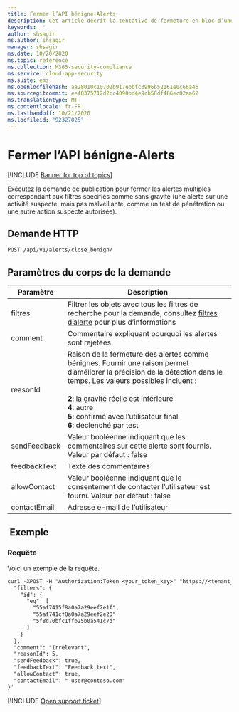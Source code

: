 ```yaml
---
title: Fermer l’API bénigne-Alerts
description: Cet article décrit la tentative de fermeture en bloc d’une alerte en tant que demande bénigne dans l’API des alertes de Cloud App Security.
keywords: ''
author: shsagir
ms.author: shsagir
manager: shsagir
ms.date: 10/20/2020
ms.topic: reference
ms.collection: M365-security-compliance
ms.service: cloud-app-security
ms.suite: ems
ms.openlocfilehash: aa28010c10702b917ebbfc3996b52161e0c66a46
ms.sourcegitcommit: ee40375712d2cc4090bd4e9cb58df486ec02aa62
ms.translationtype: MT
ms.contentlocale: fr-FR
ms.lasthandoff: 10/21/2020
ms.locfileid: "92327025"
---
```

# <a name="close-benign---alerts-api"></a>Fermer l’API bénigne-Alerts

[!INCLUDE [Banner for top of topics](includes/banner.md)]

Exécutez la demande de publication pour fermer les alertes multiples correspondant aux filtres spécifiés comme sans gravité (une alerte sur une activité suspecte, mais pas malveillante, comme un test de pénétration ou une autre action suspecte autorisée).

## <a name="http-request"></a>Demande HTTP

```rest
POST /api/v1/alerts/close_benign/
```

## <a name="request-body-parameters"></a>Paramètres du corps de la demande

| Paramètre | Description |
| --- | --- |
| filtres | Filtrer les objets avec tous les filtres de recherche pour la demande, consultez [filtres d’alerte](api-alerts.md#filters) pour plus d’informations |
| comment | Commentaire expliquant pourquoi les alertes sont rejetées |
| reasonId | Raison de la fermeture des alertes comme bénignes. Fournir une raison permet d’améliorer la précision de la détection dans le temps. Les valeurs possibles incluent :<br /><br />**2**: la gravité réelle est inférieure<br />**4**: autre<br />**5**: confirmé avec l’utilisateur final<br />**6**: déclenché par test |
| sendFeedback | Valeur booléenne indiquant que les commentaires sur cette alerte sont fournis. Valeur par défaut : false |
| feedbackText | Texte des commentaires |
| allowContact | Valeur booléenne indiquant que le consentement de contacter l’utilisateur est fourni. Valeur par défaut : false |
| contactEmail | Adresse e-mail de l’utilisateur |

## <a name="example"></a> Exemple

### <a name="request"></a>Requête

Voici un exemple de la requête.

```rest
curl -XPOST -H "Authorization:Token <your_token_key>" "https://<tenant_id>.<tenant_region>.contoso.com/api/v1/alerts/close_benign/" -d '{
  "filters": {
    "id": {
      "eq": [
        "55af7415f8a0a7a29eef2e1f",
        "55af741cf8a0a7a29eef2e20"
        "5f8d70bfc1ffb25b0a541c7d"
      ]
    }
  },
  "comment": "Irrelevant",
  "reasonId": 5,
  "sendFeedback": true,
  "feedbackText": "Feedback text",
  "allowContact": true,
  "contactEmail": " user@contoso.com"
}'
```

[!INCLUDE [Open support ticket](includes/support.md)]
